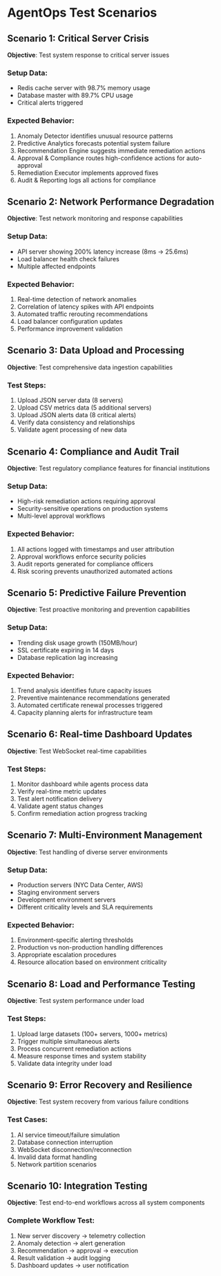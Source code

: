 # AgentOps Test Scenarios

## Scenario 1: Critical Server Crisis
**Objective**: Test system response to critical server issues

### Setup Data:
- Redis cache server with 98.7% memory usage
- Database master with 89.7% CPU usage  
- Critical alerts triggered

### Expected Behavior:
1. Anomaly Detector identifies unusual resource patterns
2. Predictive Analytics forecasts potential system failure
3. Recommendation Engine suggests immediate remediation actions
4. Approval & Compliance routes high-confidence actions for auto-approval
5. Remediation Executor implements approved fixes
6. Audit & Reporting logs all actions for compliance

## Scenario 2: Network Performance Degradation
**Objective**: Test network monitoring and response capabilities

### Setup Data:
- API server showing 200% latency increase (8ms → 25.6ms)
- Load balancer health check failures
- Multiple affected endpoints

### Expected Behavior:
1. Real-time detection of network anomalies
2. Correlation of latency spikes with API endpoints
3. Automated traffic rerouting recommendations
4. Load balancer configuration updates
5. Performance improvement validation

## Scenario 3: Data Upload and Processing
**Objective**: Test comprehensive data ingestion capabilities

### Test Steps:
1. Upload JSON server data (8 servers)
2. Upload CSV metrics data (5 additional servers)
3. Upload JSON alerts data (8 critical alerts)
4. Verify data consistency and relationships
5. Validate agent processing of new data

## Scenario 4: Compliance and Audit Trail
**Objective**: Test regulatory compliance features for financial institutions

### Setup Data:
- High-risk remediation actions requiring approval
- Security-sensitive operations on production systems
- Multi-level approval workflows

### Expected Behavior:
1. All actions logged with timestamps and user attribution
2. Approval workflows enforce security policies
3. Audit reports generated for compliance officers
4. Risk scoring prevents unauthorized automated actions

## Scenario 5: Predictive Failure Prevention
**Objective**: Test proactive monitoring and prevention capabilities

### Setup Data:
- Trending disk usage growth (150MB/hour)
- SSL certificate expiring in 14 days
- Database replication lag increasing

### Expected Behavior:
1. Trend analysis identifies future capacity issues
2. Preventive maintenance recommendations generated
3. Automated certificate renewal processes triggered
4. Capacity planning alerts for infrastructure team

## Scenario 6: Real-time Dashboard Updates
**Objective**: Test WebSocket real-time capabilities

### Test Steps:
1. Monitor dashboard while agents process data
2. Verify real-time metric updates
3. Test alert notification delivery
4. Validate agent status changes
5. Confirm remediation action progress tracking

## Scenario 7: Multi-Environment Management
**Objective**: Test handling of diverse server environments

### Setup Data:
- Production servers (NYC Data Center, AWS)
- Staging environment servers
- Development environment servers
- Different criticality levels and SLA requirements

### Expected Behavior:
1. Environment-specific alerting thresholds
2. Production vs non-production handling differences
3. Appropriate escalation procedures
4. Resource allocation based on environment criticality

## Scenario 8: Load and Performance Testing
**Objective**: Test system performance under load

### Test Steps:
1. Upload large datasets (100+ servers, 1000+ metrics)
2. Trigger multiple simultaneous alerts
3. Process concurrent remediation actions
4. Measure response times and system stability
5. Validate data integrity under load

## Scenario 9: Error Recovery and Resilience
**Objective**: Test system recovery from various failure conditions

### Test Cases:
1. AI service timeout/failure simulation
2. Database connection interruption
3. WebSocket disconnection/reconnection
4. Invalid data format handling
5. Network partition scenarios

## Scenario 10: Integration Testing
**Objective**: Test end-to-end workflows across all system components

### Complete Workflow Test:
1. New server discovery → telemetry collection
2. Anomaly detection → alert generation  
3. Recommendation → approval → execution
4. Result validation → audit logging
5. Dashboard updates → user notification